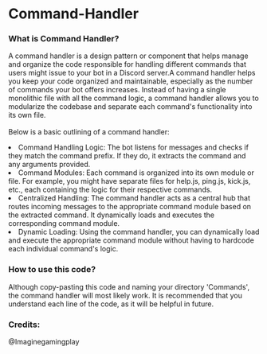 <h1>Command-Handler</h1>

<h3>What is Command Handler?</h3>
<p>A command handler is a design pattern or component that helps manage and organize the code responsible for handling different commands that users might issue to your bot in a Discord server.A command handler helps you keep your code organized and maintainable, especially as the number of commands your bot offers increases. Instead of having a single monolithic file with all the command logic, a command handler allows you to modularize the codebase and separate each command's functionality into its own file.<br></br>Below is a basic outlining of a command handler:</p>
<li>Command Handling Logic: The bot listens for messages and checks if they match the command prefix. If they do, it  extracts the command and any arguments provided.</li>
<li>Command Modules: Each command is organized into its own module or file. For example, you might have separate files for help.js, ping.js, kick.js, etc., each containing the logic for their respective commands.</li>
<li>Centralized Handling: The command handler acts as a central hub that routes incoming messages to the appropriate command module based on the extracted command. It dynamically loads and executes the corresponding command module.</li>
<li>Dynamic Loading: Using the command handler, you can dynamically load and execute the appropriate command module without having to hardcode each individual command's logic.</li>

<h3>How to use this code?</h3>
<p>Although copy-pasting this code and naming your directory 'Commands', the command handler will most likely work. It is recommended that you understand each line of the code, as it will be helpful in future. </p>

<h3>Credits: </h3>
<p>@Imaginegamingplay</p>
